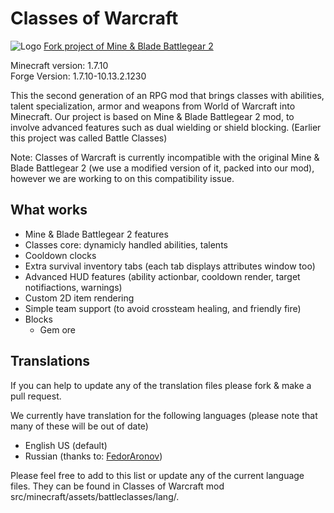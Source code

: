 Classes of Warcraft
===================
![Logo](https://lh3.googleusercontent.com/ajafNMde_V14zFxfGXSCoGUFrAvJ-irrQAFpkqFAyFGm5pgcdDq68l0k5z7jlB4_0fFLOwCHiDECzjWYpcSuBTKSGrk4jPm1Hzs3HkofBVZqjI1w0KaX1pVvctaqnQLize_aNzAdt8LP5vs54ScgzefCJ4knpiWl564lwX1wrOTxXsQydYhr2pz0hAF_HiMctm-2pG_-dovSKX0bhVfwE-Y-pLOs36ONoqw_v18iIgY4OLUDcsN9kg1Y2QDRR4s3DTZNktQCjV17MlUA7kNPk1Turm2clGuQoOjhE6XtC4S9CMVQYWFQy3tKBwIZFaQb2OHsEQZlEkIaNpDr4NnB22d1pUyN0PwS3uA1237NenUu3pYF02Wiw8pm59SQBQMg41bm-1A94ZkGO-5D55kO0yAYHdDbjN0LZa9nIH7Kkj59rZiQy_3AFfkWv3owKDrX6QErtxOhL9m1zkQwU50OKNX8zZC19mYj4gk9_NJA_X1EH992tSS4MQ3EZ4qBNLlCFHZ42ieAL8rdVJbYBdD6xwtiA6ca2ANXnm9DS0-TwBW3puMwZrPaam90X-7Bc1Jn972Q8CdsC5sOxVctU5OoKEgf=w1080-h420-no)
[Fork project of Mine & Blade Battlegear 2](https://github.com/Mine-and-blade-admin/Battlegear2)
	
Minecraft version: 1.7.10  
Forge Version: 1.7.10-10.13.2.1230

This the second generation of an RPG mod that brings classes with abilities, talent specialization, armor and weapons from World of Warcraft into Minecraft. Our project is based on Mine & Blade Battlegear 2 mod, to involve advanced features such as dual wielding or shield blocking. (Earlier this project was called Battle Classes)

Note: Classes of Warcraft is currently incompatible with the original Mine & Blade Battlegear 2 (we use a modified version of it, packed into our mod), however we are working to on this compatibility issue.

What works
----------
* Mine & Blade Battlegear 2 features
* Classes core: dynamicly handled abilities, talents
* Cooldown clocks
* Extra survival inventory tabs (each tab displays attributes window too)
* Advanced HUD features (ability actionbar, cooldown render, target notifiactions, warnings)
* Custom 2D item rendering
* Simple team support (to avoid crossteam healing, and friendly fire)
* Blocks
    + Gem ore

Translations
------------
If you can help to update any of the translation files please fork & make a pull request.

We currently have translation for the following languages (please note that many of these will be out of date)
* English US (default)
* Russian (thanks to: [FedorAronov](https://github.com/FedorAronov))

Please feel free to add to this list or update any of the current language files. They can be found in Classes of Warcraft mod src/minecraft/assets/battleclasses/lang/.
